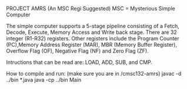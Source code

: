 PROJECT AMRS
(An MSC Regi Suggested) MSC = Mysterious Simple Computer

The simple computer supports a 5-stage pipeline consisting of a Fetch, Decode, Execute, Memory Access and Write back stage. There are 32 integer (R1-R32) registers. Other registers include the Program Counter (PC),Memory Address Register (MAR), MBR (Memory Buffer Register), Overflow Flag (OF), Negative Flag (NF) and Zero Flag (ZF).
  
 Intructions that can be read are: LOAD, ADD, SUB, and CMP.


How to compile and run: (make sure you are in /cmsc132-amrs)
javac -d ../bin *.java
java -cp ../bin Main

